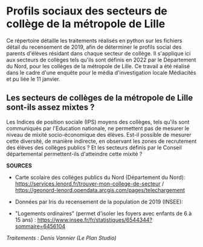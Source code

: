 # Profils sociaux des secteurs de collège de la métropole de Lille

Ce répertoire détaille les traitements réalisés en python sur les fichiers détail du recensement de 2019, afin de déterminer le profils social des parents d'élèves résidant dans chaque secteur de collège. Il s'applique ici aux secteurs de collèges tels qu'ils sont définis en 2022 par le Département du Nord, pour les collèges de la métropole de Lille. Ce travail a été réalisé dans le cadre d'une enquête pour le média d'investigation locale Médiacités et pu liée le 11 janvier.

## Les secteurs de collèges de la métropole de Lille sont-ils assez mixtes ? 

Les Indices de position sociale (IPS) moyens des collèges, tels qu'ils sont communiqués par l'Education nationale, ne permettent pas de mesurer le niveau de mixité socio-économique des élèves. Est-il possible de mesurer cette diversité, de manière indirecte, en observant les zones de recrutement des élèves des collèges publics ? Et les secteurs définis par le Conseil départemental permettent-ils d'atteindre cette mixité ?


**SOURCES**

- Carte scolaire des collèges publics du Nord (Département du Nord): https://services.lenord.fr/trouver-mon-college-de-secteur / https://geonord-lenord.opendata.arcgis.com/pages/telechargement 

- Données par Iris du recensement de la population de 2019 (INSEE): 

 - "Logements ordinaires" (permet d'isoler les foyers avec enfants de 6 à 15 ans) : https://www.insee.fr/fr/statistiques/6544344?sommaire=6456104 

*Traitements : Denis Vannier (Le Plan Studio)*
